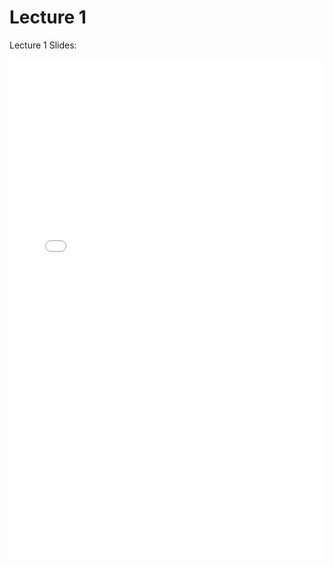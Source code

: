 # Lecture 1

Lecture 1 Slides:

<iframe src="../data_552_RhetoricalSituation_lecture1.pdf" width="100%" height="800px" frameBorder="0"> </iframe>